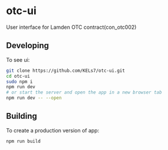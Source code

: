 # otc-ui

User interface for Lamden OTC contract(con_otc002) 

## Developing

To see ui:

```bash
git clone https://github.com/KELs7/otc-ui.git
cd otc-ui
sudo npm i 
npm run dev
# or start the server and open the app in a new browser tab
npm run dev -- --open
```

## Building

To create a production version of app:

```bash
npm run build
```


